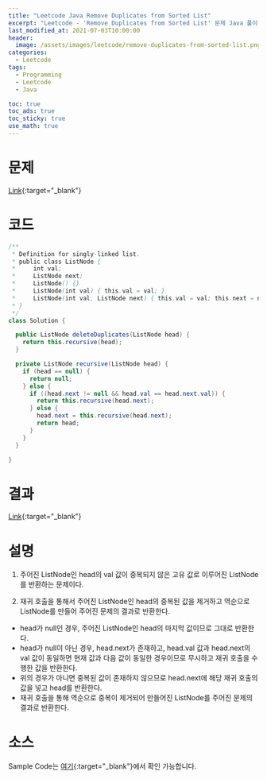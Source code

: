 ```yaml
---
title: "Leetcode Java Remove Duplicates from Sorted List"
excerpt: "Leetcode - 'Remove Duplicates from Sorted List' 문제 Java 풀이"
last_modified_at: 2021-07-03T10:00:00
header:
  image: /assets/images/leetcode/remove-duplicates-from-sorted-list.png
categories:
  - Leetcode
tags:
  - Programming
  - Leetcode
  - Java

toc: true
toc_ads: true
toc_sticky: true
use_math: true
---
```

# 문제
[Link](https://leetcode.com/problems/remove-duplicates-from-sorted-list/){:target="_blank"}

# 코드
```java
/**
 * Definition for singly-linked list.
 * public class ListNode {
 *     int val;
 *     ListNode next;
 *     ListNode() {}
 *     ListNode(int val) { this.val = val; }
 *     ListNode(int val, ListNode next) { this.val = val; this.next = next; }
 * }
 */
class Solution {

  public ListNode deleteDuplicates(ListNode head) {
    return this.recursive(head);
  }

  private ListNode recursive(ListNode head) {
    if (head == null) {
      return null;
    } else {
      if ((head.next != null && head.val == head.next.val)) {
        return this.recursive(head.next);
      } else {
        head.next = this.recursive(head.next);
        return head;
      }
    }
  }

}
```

# 결과
[Link](https://leetcode.com/submissions/detail/516540403/){:target="_blank"}

# 설명
1. 주어진 ListNode인 head의 val 값이 중복되지 않은 고유 값로 이루어진 ListNode를 반환하는 문제이다.

2. 재귀 호출을 통해서 주어진 ListNode인 head의 중복된 값을 제거하고 역순으로 ListNode를 만들어 주어진 문제의 결과로 반환한다.
- head가 null인 경우, 주어진 ListNode인 head의 마지막 값이므로 그대로 반환한다.
- head가 null이 아닌 경우, head.next가 존재하고, head.val 값과 head.next의 val 값이 동일하면 현재 값과 다음 값이 동일한 경우이므로 무시하고 재귀 호출을 수행한 값을 반환한다.
- 위의 경우가 아니면 중복된 값이 존재하지 않으므로 head.next에 해당 재귀 호출의 값을 넣고 head를 반환한다.
- 재귀 호출을 통해 역순으로 중복이 제거되어 만들어진 ListNode를 주어진 문제의 결과로 반환한다.

# 소스
Sample Code는 [여기](https://github.com/GracefulSoul/leetcode/blob/master/src/main/java/gracefulsoul/problems/RemoveDuplicatesFromSortedList.java){:target="_blank"}에서 확인 가능합니다.
